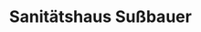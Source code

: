 ---
title: "Sanitätshaus Sußbauer"
url: /innsbruck/sanitaetshaus-sussbauer-andreas-hofer-strasse/
shop: Sanitätshaus
---